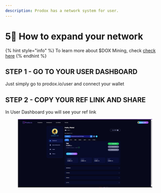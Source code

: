 ```yaml
---
description: Prodox has a network system for user.
---
```


# 5⃣ How to expand your network

{% hint style="info" %}
To learn more about $DOX Mining, check [check here](../prodox-system/features-details/earning-services/mining.md)
{% endhint %}

## STEP 1 - GO TO YOUR USER DASHBOARD

Just simply go to prodox.io/user and connect your wallet

## STEP 2 - COPY YOUR REF LINK AND SHARE

In User Dashboard you will see your ref link

<figure><img src="../.gitbook/assets/image.png" alt=""><figcaption></figcaption></figure>

